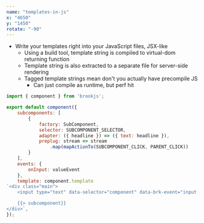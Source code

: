 ```yaml
---
name: "templates-in-js"
x: "4650"
y: "1450"
rotate: "-90"
---
```

* Write your templates right into your JavaScript files, JSX-like
  * Using a build tool, template string is compiled to virtual-dom returning function
  * Template string is also extracted to a separate file for server-side rendering
  * Tagged template strings mean don't you actually have precompile JS
    * Can just compile as runtime, but perf hit

```javascript
import { component } from 'brookjs';

export default component({
    subcomponents: [
        {
            factory: SubComponent,
            selector: SUBCOMPONENT_SELECTOR,
            adapter: ({ headline }) => ({ text: headline }),
            preplug: stream => stream
                .map(mapActionTo(SUBCOMPONENT_CLICK, PARENT_CLICK))
        }
    ],
    events: {
        onInput: valueEvent
    },
    template: component.template
`<div class="main">
    <input type="text" data-selector="component" data-brk-event="input:onInput" />

    {{> subcomponent}}
</div>`,
});
```
